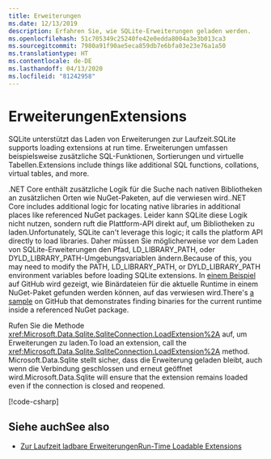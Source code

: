 ```yaml
---
title: Erweiterungen
ms.date: 12/13/2019
description: Erfahren Sie, wie SQLite-Erweiterungen geladen werden.
ms.openlocfilehash: 51c705349c25240fe42e0edda8004a3e3b013ca3
ms.sourcegitcommit: 7980a91f90ae5eca859db7e6bfa03e23e76a1a50
ms.translationtype: HT
ms.contentlocale: de-DE
ms.lasthandoff: 04/13/2020
ms.locfileid: "81242958"
---
```

# <a name="extensions"></a><span data-ttu-id="756ac-103">Erweiterungen</span><span class="sxs-lookup"><span data-stu-id="756ac-103">Extensions</span></span>

<span data-ttu-id="756ac-104">SQLite unterstützt das Laden von Erweiterungen zur Laufzeit.</span><span class="sxs-lookup"><span data-stu-id="756ac-104">SQLite supports loading extensions at run time.</span></span> <span data-ttu-id="756ac-105">Erweiterungen umfassen beispielsweise zusätzliche SQL-Funktionen, Sortierungen und virtuelle Tabellen.</span><span class="sxs-lookup"><span data-stu-id="756ac-105">Extensions include things like additional SQL functions, collations, virtual tables, and more.</span></span>

<span data-ttu-id="756ac-106">.NET Core enthält zusätzliche Logik für die Suche nach nativen Bibliotheken an zusätzlichen Orten wie NuGet-Paketen, auf die verwiesen wird.</span><span class="sxs-lookup"><span data-stu-id="756ac-106">.NET Core includes additional logic for locating native libraries in additional places like referenced NuGet packages.</span></span> <span data-ttu-id="756ac-107">Leider kann SQLite diese Logik nicht nutzen, sondern ruft die Plattform-API direkt auf, um Bibliotheken zu laden.</span><span class="sxs-lookup"><span data-stu-id="756ac-107">Unfortunately, SQLite can't leverage this logic; it calls the platform API directly to load libraries.</span></span> <span data-ttu-id="756ac-108">Daher müssen Sie möglicherweise vor dem Laden von SQLite-Erweiterungen den Pfad, LD_LIBRARY_PATH, oder DYLD_LIBRARY_PATH-Umgebungsvariablen ändern.</span><span class="sxs-lookup"><span data-stu-id="756ac-108">Because of this, you may need to modify the PATH, LD_LIBRARY_PATH, or DYLD_LIBRARY_PATH environment variables before loading SQLite extensions.</span></span> <span data-ttu-id="756ac-109">In [einem Beispiel](https://github.com/dotnet/docs/blob/master/samples/snippets/standard/data/sqlite/ExtensionsSample/Program.cs) auf GitHub wird gezeigt, wie Binärdateien für die aktuelle Runtime in einem NuGet-Paket gefunden werden können, auf das verwiesen wird.</span><span class="sxs-lookup"><span data-stu-id="756ac-109">There's [a sample](https://github.com/dotnet/docs/blob/master/samples/snippets/standard/data/sqlite/ExtensionsSample/Program.cs) on GitHub that demonstrates finding binaries for the current runtime inside a referenced NuGet package.</span></span>

<span data-ttu-id="756ac-110">Rufen Sie die Methode <xref:Microsoft.Data.Sqlite.SqliteConnection.LoadExtension%2A> auf, um Erweiterungen zu laden.</span><span class="sxs-lookup"><span data-stu-id="756ac-110">To load an extension, call the <xref:Microsoft.Data.Sqlite.SqliteConnection.LoadExtension%2A> method.</span></span> <span data-ttu-id="756ac-111">Microsoft.Data.Sqlite stellt sicher, dass die Erweiterung geladen bleibt, auch wenn die Verbindung geschlossen und erneut geöffnet wird.</span><span class="sxs-lookup"><span data-stu-id="756ac-111">Microsoft.Data.Sqlite will ensure that the extension remains loaded even if the connection is closed and reopened.</span></span>

[!code-csharp[](../../../../samples/snippets/standard/data/sqlite/ExtensionsSample/Program.cs?name=snippet_LoadExtension)]

## <a name="see-also"></a><span data-ttu-id="756ac-112">Siehe auch</span><span class="sxs-lookup"><span data-stu-id="756ac-112">See also</span></span>

* [<span data-ttu-id="756ac-113">Zur Laufzeit ladbare Erweiterungen</span><span class="sxs-lookup"><span data-stu-id="756ac-113">Run-Time Loadable Extensions</span></span>](https://www.sqlite.org/loadext.html)
